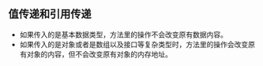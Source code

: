## 值传递和引用传递
* 如果传入的是基本数据类型，方法里的操作不会改变原有数据内容。
* 如果传入的是对象或者是数组以及接口等复杂类型时，方法里的操作会改变原有对象的内容，但不会改变原有对象的内存地址。
